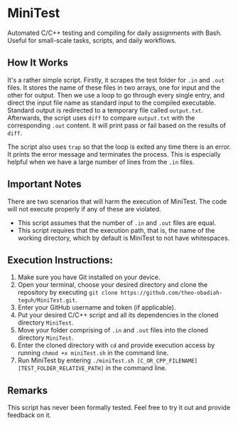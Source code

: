 # MiniTest
Automated C/C++ testing and compiling for daily assignments with Bash. Useful for small-scale tasks, scripts, and daily workflows.

## How It Works
It's a rather simple script. Firstly, it scrapes the test folder for `.in` and `.out` files. It stores the name of these files in two arrays, one for input and the other for output. Then we use a loop to go through every single entry, and direct the input file name as standard input to the compiled executable. Standard output is redirected to a temporary file called `output.txt`. Afterwards, the script uses `diff` to compare `output.txt` with the corresponding `.out` content. It will print pass or fail based on the results of `diff`. 

The script also uses `trap` so that the loop is exited any time there is an error. It prints the error message and terminates the process. This is especially helpful when we have a large number of lines from the `.in` files.

## Important Notes
There are two scenarios that will harm the execution of MiniTest. The code will not execute properly if any of these are violated.
- This script assumes that the number of `.in` and `.out` files are equal.
- This script requires that the execution path, that is, the name of the working directory, which by default is MiniTest to not have whitespaces.

## Execution Instructions:
1. Make sure you have Git installed on your device.
1. Open your terminal, choose your desired directory and clone the repository by executing `git clone https://github.com/theo-obadiah-teguh/MiniTest.git`.
1. Enter your GitHub username and token (if applicable).
1. Put your desired C/C++ script and all its dependencies in the cloned directory `MiniTest`.
1. Move your folder comprising of `.in` and `.out` files into the cloned directory `MiniTest`.
1. Enter the cloned directory with `cd` and provide execution access by running `chmod +x miniTest.sh` in the command line.
1. Run MiniTest by entering `./miniTest.sh [C_OR_CPP_FILENAME] [TEST_FOLDER_RELATIVE_PATH]` in the command line.

## Remarks
This script has never been formally tested. Feel free to try it out and provide feedback on it.
